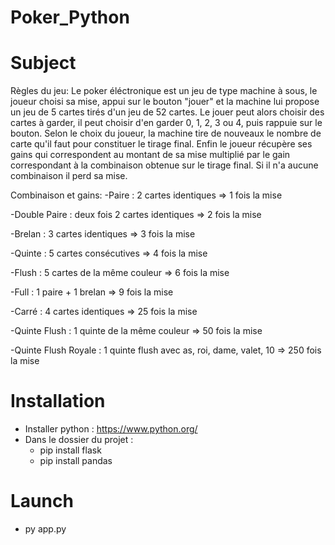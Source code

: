 # Poker_Python

# Subject
Règles du jeu: Le poker éléctronique est un jeu de type machine à sous, le joueur choisi sa mise, appui sur le bouton "jouer" et la machine lui propose un jeu de 5 cartes tirés d'un jeu de 52 cartes. Le jouer peut alors choisir des cartes à garder, il peut choisir d'en garder 0, 1, 2, 3 ou 4, puis rappuie sur le bouton. Selon le choix du joueur, la machine tire de nouveaux le nombre de carte qu'il faut pour constituer le tirage final. Enfin le joueur récupère ses gains qui correspondent au montant de sa mise multiplié par le gain correspondant à la combinaison obtenue sur le tirage final. Si il n'a aucune combinaison il perd sa mise.

Combinaison et gains: -Paire : 2 cartes identiques => 1 fois la mise

-Double Paire : deux fois 2 cartes identiques => 2 fois la mise

-Brelan : 3 cartes identiques => 3 fois la mise

-Quinte : 5 cartes consécutives => 4 fois la mise

-Flush : 5 cartes de la même couleur => 6 fois la mise

-Full : 1 paire + 1 brelan => 9 fois la mise

-Carré : 4 cartes identiques => 25 fois la mise

-Quinte Flush : 1 quinte de la même couleur => 50 fois la mise

-Quinte Flush Royale : 1 quinte flush avec as, roi, dame, valet, 10 => 250 fois la mise

# Installation 
- Installer python : https://www.python.org/
- Dans le dossier du projet : 
    - pip install flask
    - pip install pandas
    
# Launch
- py app.py
